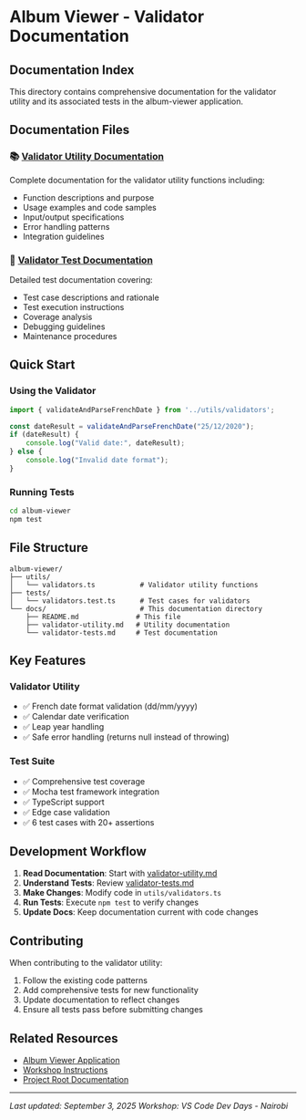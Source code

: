 # Album Viewer - Validator Documentation

## Documentation Index

This directory contains comprehensive documentation for the validator utility and its associated tests in the album-viewer application.

## Documentation Files

### 📚 [Validator Utility Documentation](./validator-utility.md)

Complete documentation for the validator utility functions including:
- Function descriptions and purpose
- Usage examples and code samples
- Input/output specifications
- Error handling patterns
- Integration guidelines

### 🧪 [Validator Test Documentation](./validator-tests.md)

Detailed test documentation covering:
- Test case descriptions and rationale
- Test execution instructions
- Coverage analysis
- Debugging guidelines
- Maintenance procedures

## Quick Start

### Using the Validator

```typescript
import { validateAndParseFrenchDate } from '../utils/validators';

const dateResult = validateAndParseFrenchDate("25/12/2020");
if (dateResult) {
    console.log("Valid date:", dateResult);
} else {
    console.log("Invalid date format");
}
```

### Running Tests

```bash
cd album-viewer
npm test
```

## File Structure

```
album-viewer/
├── utils/
│   └── validators.ts           # Validator utility functions
├── tests/
│   └── validators.test.ts      # Test cases for validators
└── docs/                       # This documentation directory
    ├── README.md              # This file
    ├── validator-utility.md   # Utility documentation
    └── validator-tests.md     # Test documentation
```

## Key Features

### Validator Utility
- ✅ French date format validation (dd/mm/yyyy)
- ✅ Calendar date verification
- ✅ Leap year handling
- ✅ Safe error handling (returns null instead of throwing)

### Test Suite
- ✅ Comprehensive test coverage
- ✅ Mocha test framework integration
- ✅ TypeScript support
- ✅ Edge case validation
- ✅ 6 test cases with 20+ assertions

## Development Workflow

1. **Read Documentation**: Start with [validator-utility.md](./validator-utility.md)
2. **Understand Tests**: Review [validator-tests.md](./validator-tests.md)
3. **Make Changes**: Modify code in `utils/validators.ts`
4. **Run Tests**: Execute `npm test` to verify changes
5. **Update Docs**: Keep documentation current with code changes

## Contributing

When contributing to the validator utility:

1. Follow the existing code patterns
2. Add comprehensive tests for new functionality
3. Update documentation to reflect changes
4. Ensure all tests pass before submitting changes

## Related Resources

- [Album Viewer Application](../README.md)
- [Workshop Instructions](../../.github/copilot-instructions.md)
- [Project Root Documentation](../../README.md)

---

*Last updated: September 3, 2025*
*Workshop: VS Code Dev Days - Nairobi*

